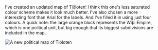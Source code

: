 I've created an updated map of Tiðloten! I think this one's less saturated colour scheme makes it look much better. I've also chosen a more interesting font than Arial for the labels. And I've filled it in using just four colours. A quick note: the large orange block represents the Wiþi Empire, which is one political unit, but big enough that its biggest subdivisions are included in the map.

![A new political map of Tiðloten](tiðloten_map_with_transport_new.svg)
